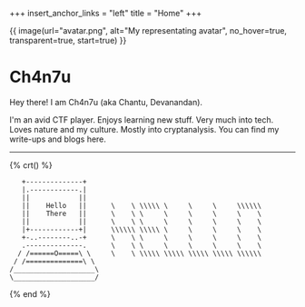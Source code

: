 +++
insert_anchor_links = "left"
title = "Home"
+++

{{ image(url="avatar.png", alt="My representating avatar", no_hover=true, transparent=true, start=true) }}

# Ch4n7u

Hey there! I am Ch4n7u (aka Chantu, Devanandan).

I'm an avid CTF player. Enjoys learning new stuff. Very much into tech. Loves nature and my culture. Mostly into cryptanalysis. You can find my write-ups and blogs here.

---

{% crt() %}
```
   +--------------+   
   |.------------.|   
   ||            ||   
   ||    Hello   ||      \    \ \\\\\ \     \     \     \\\\\\
   ||    There   ||      \    \ \     \     \     \     \    \
   ||            ||      \    \ \     \     \     \     \    \
   |+------------+|      \\\\\\ \\\\\ \     \     \     \    \
   +-..--------..-+      \    \ \     \     \     \     \    \
   .--------------.      \    \ \     \     \     \     \    \
  / /======O=====\ \     \    \ \\\\\ \\\\\ \\\\\ \\\\\ \\\\\\
 / /==============\ \ 
/____________________\
\____________________/
```
{% end %}